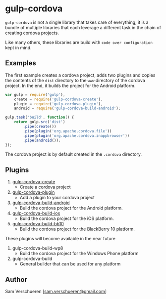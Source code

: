 # gulp-cordova

`gulp-cordova` is not a single library that takes care of everything, it is a bundle of multiple libraries
that each leverage a different task in the chain of creating cordova projects.

Like many others, these libraries are build with ```code over configuration``` kept in mind.

## Examples

The first example creates a cordova project, adds two plugins and copies the contents of the ```dist``` directory
to the ```www``` directory of the cordova project. In the end, it builds the project for the Android platform.

```JavaScript
var gulp = require('gulp'),
    create = require('gulp-cordova-create'),
    plugin = require('gulp-cordova-plugin'),
    android = require('gulp-cordova-build-android');

gulp.task('build', function() {
    return gulp.src('dist')
        .pipe(create())
        .pipe(plugin('org.apache.cordova.file'))
        .pipe(plugin('org.apache.cordova.inappbrowser'))
        .pipe(android());
});
```

The cordova project is by default created in the ```.cordova``` directory.

## Plugins

1. [gulp-cordova-create](https://github.com/SamVerschueren/gulp-cordova-create)
    - Create a cordova project
2. [gulp-cordova-plugin](https://github.com/SamVerschueren/gulp-cordova-plugin)
    - Add a plugin to your cordova project
3. [gulp-cordova-build-android](https://github.com/SamVerschueren/gulp-cordova-build-android)
    - Build the cordova project for the Android platform.
4. [gulp-cordova-build-ios](https://github.com/SamVerschueren/gulp-cordova-build-ios)
    - Build the cordova project for the iOS platform.
5. [gulp-cordova-build-bb10](https://github.com/SamVerschueren/gulp-cordova-build-bb10)
    - Build the cordova project for the BlackBerry 10 platform.

These plugins will become available in the near future

1. gulp-cordova-build-wp8
    - Build the cordova project for the Windows Phone platform
2. gulp-cordova-build
    - General builder that can be used for any platform

## Author

Sam Verschueren [<sam.verschueren@gmail.com>]
